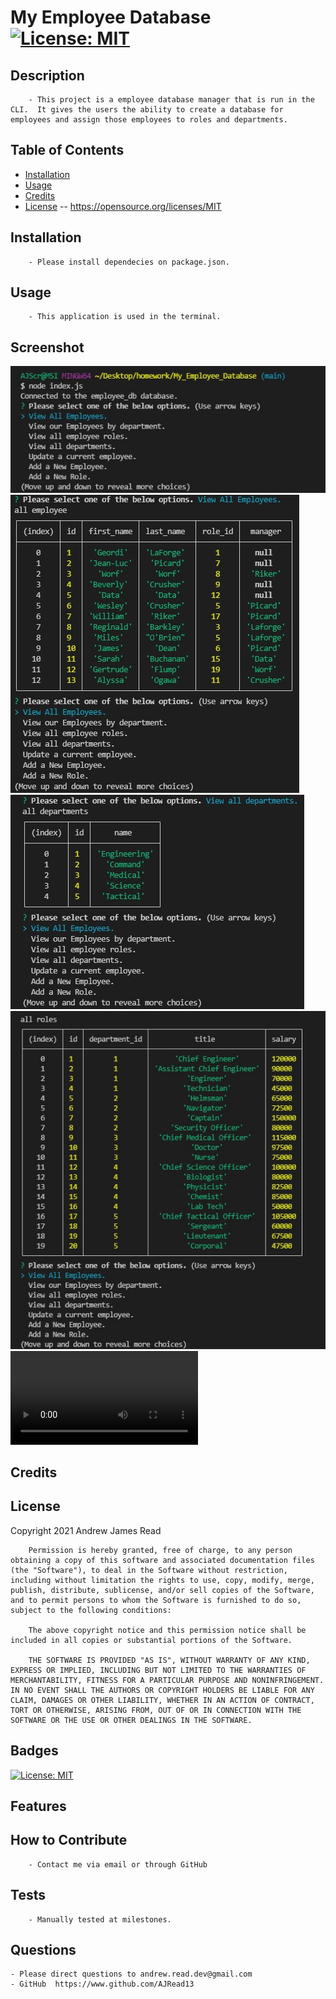 # My Employee Database [![License: MIT](https://img.shields.io/badge/License-MIT-yellow.svg)](https://opensource.org/licenses/MIT)

## Description
        - This project is a employee database manager that is run in the CLI.  It gives the users the ability to create a database for employees and assign those employees to roles and departments.
## Table of Contents
- [Installation](#installation)
- [Usage](#usage)
- [Credits](#credits)
- [License](#license) -- https://opensource.org/licenses/MIT

## Installation
        - Please install dependecies on package.json.
## Usage
        - This application is used in the terminal.
## Screenshot
![Screenshot](assets/images/promptStart.jpg)
![Screenshot](assets/images/employeeList.jpg)
![Screenshot](assets/images/deptList.jpg)
![Screenshot](assets/images/rolesList.jpg)
![Video](assets/images/testVidv1.mp4)
## Credits

## License
  Copyright 2021 Andrew James Read

        Permission is hereby granted, free of charge, to any person obtaining a copy of this software and associated documentation files (the "Software"), to deal in the Software without restriction, including without limitation the rights to use, copy, modify, merge, publish, distribute, sublicense, and/or sell copies of the Software, and to permit persons to whom the Software is furnished to do so, subject to the following conditions:
        
        The above copyright notice and this permission notice shall be included in all copies or substantial portions of the Software.
        
        THE SOFTWARE IS PROVIDED "AS IS", WITHOUT WARRANTY OF ANY KIND, EXPRESS OR IMPLIED, INCLUDING BUT NOT LIMITED TO THE WARRANTIES OF MERCHANTABILITY, FITNESS FOR A PARTICULAR PURPOSE AND NONINFRINGEMENT. IN NO EVENT SHALL THE AUTHORS OR COPYRIGHT HOLDERS BE LIABLE FOR ANY CLAIM, DAMAGES OR OTHER LIABILITY, WHETHER IN AN ACTION OF CONTRACT, TORT OR OTHERWISE, ARISING FROM, OUT OF OR IN CONNECTION WITH THE SOFTWARE OR THE USE OR OTHER DEALINGS IN THE SOFTWARE.
## Badges
 [![License: MIT](https://img.shields.io/badge/License-MIT-yellow.svg)](https://opensource.org/licenses/MIT)
## Features

## How to Contribute
        - Contact me via email or through GitHub
## Tests
        - Manually tested at milestones.
## Questions
    - Please direct questions to andrew.read.dev@gmail.com    
    - GitHub  https://www.github.com/AJRead13 